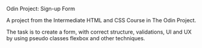 Odin Project: Sign-up Form

A project from the Intermediate HTML and CSS Course in The Odin Project.

The task is to create a form, with correct structure, validations, UI and UX by using pseudo classes flexbox and other techniques. 
